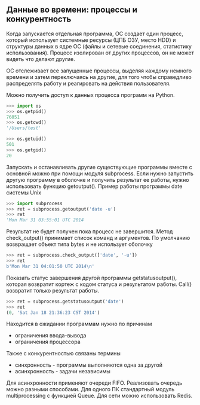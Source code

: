 ## Данные во времени: процессы и конкурентность

Когда запускается отдельная программа, ОС создает один процесс, который использует системные ресурсы (ЦПБ ОЗУ, место HDD) и структуры данных в ядре ОС (файлы и сетевые соединения, статистику использования). Процесс изолирован от других процессов, он не может видеть что делают другие.

ОС отслеживает все запущенные процессы, выделяя каждому немного времени и затем переключаясь на другие, для того чтобы справедливо распределять работу и реагировать на действия пользователя.

Можно получить доступ к данных процесса программ на Python.
```python
>>> import os
>>> os.getpid()
76051
>>> os.getcwd()
'/Users/test'

>>> os.getuid()
501
>>> os.getgid()
20
```

Запускать и останавливать другие существующие программы вместе с основной можно при помощи модуля subprocess. Если нужно запустить другую программу в оболочке и получить результат ее работы, нужно использовать функцию getoutput(). Пример работы программы date системы Unix
```python
>>> import subprocess
>>> ret = subprocess.getoutput('date -u')
>>> ret
'Mon Mar 31 03:55:01 UTC 2014
```
Результат не будет получен пока процесс не завершится. Метод check_output() принимает список команд и аргументов. По умолчанию возвращает объект типа bytes и не использует оболочку
```python
>>> ret = subprocess.check_output(['date', '-u'])
>>> ret
b'Mon Mar 31 04:01:50 UTC 2014\n'
```
Показать статус завершения другой программы getstatusoutput(), которая возвратит кортеж с кодом статуса и результатом работы. Call() возвратит только результат работы.
```python
>>> ret = subprocess.getstatusoutput('date')
>>> ret
(0, 'Sat Jan 18 21:36:23 CST 2014')
```

Находится в ожидании программам нужно по причинам
- ограничения ввода-вывода
- ограничения процессора

Также с конкурентностью связаны термины
- синхронность - программы выполняются одна за другой
- асинхронность - задачи независимы

Для асинхронности применяют очереди FIFO. Реализовать очередь можно разными способами. Для одного ПК стандартный модуль multiprocessing с функцией Queue. Для сети можно использовать Redis.
